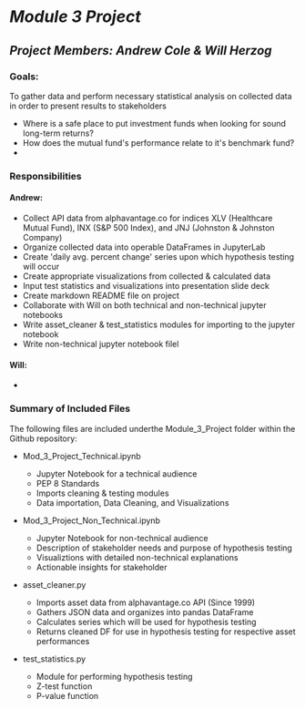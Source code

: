 # *Module 3 Project*

## *Project Members: Andrew Cole & Will Herzog*

### Goals:
To gather data and perform necessary statistical analysis on collected data in order to present results to stakeholders
- Where is a safe place to put investment funds when looking for sound long-term returns? 
- How does the mutual fund's performance relate to it's benchmark fund?
- 

### Responsibilities
#### Andrew:
- Collect API data from alphavantage.co for indices XLV (Healthcare Mutual Fund), INX (S&P 500 Index), and JNJ (Johnston & Johnston Company)
- Organize collected data into operable DataFrames in JupyterLab
- Create 'daily avg. percent change' series upon which hypothesis testing will occur
- Create appropriate visualizations from collected & calculated data 
- Input test statistics and visualizations into presentation slide deck
- Create markdown README file on project
- Collaborate with Will on both technical and non-technical jupyter notebooks
- Write asset_cleaner & test_statistics modules for importing to the jupyter notebook
- Write non-technical jupyter notebook filel


#### Will:
- 

### Summary of Included Files
The following files are included underthe Module_3_Project folder within the Github repository:
- Mod_3_Project_Technical.ipynb
    - Jupyter Notebook for a technical audience
    - PEP 8 Standards
    - Imports cleaning & testing modules
    - Data importation, Data Cleaning, and Visualizations

- Mod_3_Project_Non_Technical.ipynb
    - Jupyter Notebook for non-technical audience
    - Description of stakeholder needs and purpose of hypothesis testing
    - Visualiztions with detailed non-technical explanations
    - Actionable insights for stakeholder
    
- asset_cleaner.py
    - Imports asset data from alphavantage.co API (Since 1999)
    - Gathers JSON data and organizes into pandas DataFrame
    - Calculates series which will be used for hypothesis testing
    - Returns cleaned DF for use in hypothesis testing for respective asset performances
    
- test_statistics.py
    - Module for performing hypothesis testing 
    - Z-test function
    - P-value function